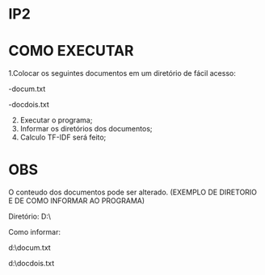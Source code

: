 # IP2
# COMO EXECUTAR
1.Colocar os seguintes documentos em um diretório de fácil acesso:

  -docum.txt
  
  -docdois.txt
  

2. Executar o programa;
3. Informar os diretórios dos documentos;
4. Calculo TF-IDF será feito;

# OBS

O conteudo dos documentos pode ser alterado.
(EXEMPLO DE DIRETORIO E DE COMO INFORMAR AO PROGRAMA)

Diretório: D:\

Como informar:

d:\docum.txt

d:\docdois.txt
